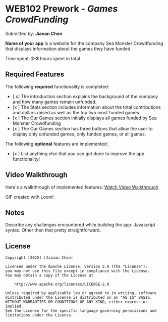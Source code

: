 # WEB102 Prework - *Games CrowdFunding*

Submitted by: **Jianan Chen**

**Name of your app** is a website for the company Sea Monster Crowdfunding that displays information about the games they have funded.

Time spent: **2-3** hours spent in total

## Required Features

The following **required** functionality is completed:

* [ x] The introduction section explains the background of the company and how many games remain unfunded.
* [x ] The Stats section includes information about the total contributions and dollars raised as well as the top two most funded games.
* [x ] The Our Games section initially displays all games funded by Sea Monster Crowdfunding
* [x ] The Our Games section has three buttons that allow the user to display only unfunded games, only funded games, or all games.

The following **optional** features are implemented:

* [x ] List anything else that you can get done to improve the app functionality!

## Video Walkthrough

Here's a walkthrough of implemented features:
<a href="https://www.loom.com/share/4ba3cf568ecc46b4a31285a90a40ac91?sid=b4428690-a4df-4398-9b74-7be43848a399" target="_blank">Watch Video Walkthrough</a>

<!-- Replace this with whatever GIF tool you used! -->
GIF created with Loom!  
<!-- Recommended tools:
[Kap](https://getkap.co/) for macOS
[ScreenToGif](https://www.screentogif.com/) for Windows
[peek](https://github.com/phw/peek) for Linux. -->

## Notes

Describe any challenges encountered while building the app. 
Javascript syntax. Other then that pretty straightforward.

## License

    Copyright [2025] [Jianan Chen]

    Licensed under the Apache License, Version 2.0 (the "License");
    you may not use this file except in compliance with the License.
    You may obtain a copy of the License at

        http://www.apache.org/licenses/LICENSE-2.0

    Unless required by applicable law or agreed to in writing, software
    distributed under the License is distributed on an "AS IS" BASIS,
    WITHOUT WARRANTIES OR CONDITIONS OF ANY KIND, either express or implied.
    See the License for the specific language governing permissions and
    limitations under the License.
